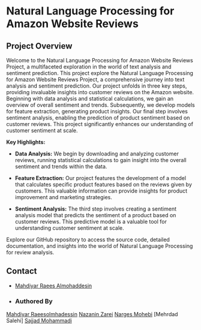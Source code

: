 # Natural Language Processing for Amazon Website Reviews

## Project Overview

Welcome to the Natural Language Processing for Amazon Website Reviews Project, a multifaceted exploration in the world of text analysis and sentiment prediction. This project explore the Natural Language Processing for Amazon Website Reviews Project, a comprehensive journey into text analysis and sentiment prediction. Our project unfolds in three key steps, providing invaluable insights into customer reviews on the Amazon website. Beginning with data analysis and statistical calculations, we gain an overview of overall sentiment and trends. Subsequently, we develop models for feature extraction, generating product insights. Our final step involves sentiment analysis, enabling the prediction of product sentiment based on customer reviews. This project significantly enhances our understanding of customer sentiment at scale.


**Key Highlights:**

- **Data Analysis:** We begin by downloading and analyzing customer reviews, running statistical calculations to gain insight into the overall sentiment and trends within the data.

- **Feature Extraction:** Our project features the development of a model that calculates specific product features based on the reviews given by customers. This valuable information can provide insights for product improvement and marketing strategies.

- **Sentiment Analysis:** The third step involves creating a sentiment analysis model that predicts the sentiment of a product based on customer reviews. This predictive model is a valuable tool for understanding customer sentiment at scale.

Explore our GitHub repository to access the source code, detailed documentation, and insights into the world of Natural Language Processing for review analysis.

## Contact

- [Mahdiyar Raees Almohaddesin](www.linkedin.com/in/mahdiyar-raees-almohaddesin-526b32159)

- ### Authored By
[Mahdiyar Raeesolmhadessin](https://github.com/mahdiyar-raees)
[Nazanin Zarei](https://github.com/nazaninzareirad)
[Narges Mohebi](https://github.com/nargesmhebbi)
[Mehrdad Salehi]
[Sajjad Mohammadi](https://github.com/SajjadMohammadi2020)
